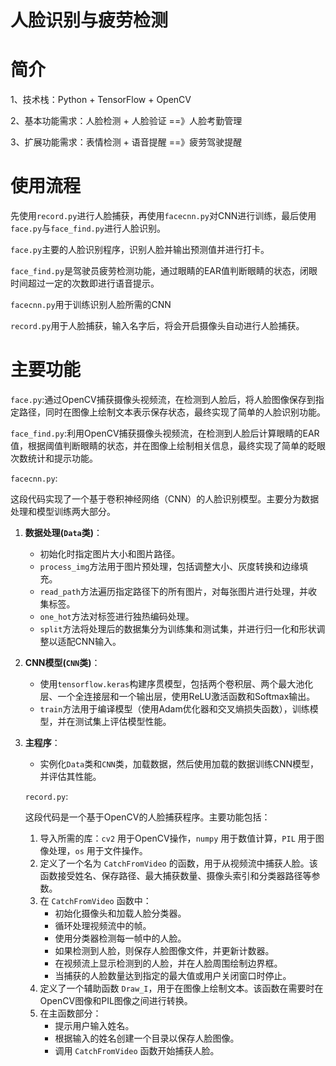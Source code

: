 



# 人脸识别与疲劳检测

# 简介

1、技术栈：Python + TensorFlow + OpenCV 

2、基本功能需求：人脸检测 + 人脸验证  ==》人脸考勤管理 

3、扩展功能需求：表情检测 + 语音提醒  ==》疲劳驾驶提醒

# 使用流程

先使用`record.py`进行人脸捕获，再使用`facecnn.py`对CNN进行训练，最后使用`face.py`与`face_find.py`进行人脸识别。



`face.py`主要的人脸识别程序，识别人脸并输出预测值并进行打卡。

`face_find.py`是驾驶员疲劳检测功能，通过眼睛的EAR值判断眼睛的状态，闭眼时间超过一定的次数即进行语音提示。

`facecnn.py`用于训练识别人脸所需的CNN

`record.py`用于人脸捕获，输入名字后，将会开启摄像头自动进行人脸捕获。

# 主要功能

`face.py`:通过OpenCV捕获摄像头视频流，在检测到人脸后，将人脸图像保存到指定路径，同时在图像上绘制文本表示保存状态，最终实现了简单的人脸识别功能。

`face_find.py`:利用OpenCV捕获摄像头视频流，在检测到人脸后计算眼睛的EAR值，根据阈值判断眼睛的状态，并在图像上绘制相关信息，最终实现了简单的眨眼次数统计和提示功能。

`facecnn.py`:

这段代码实现了一个基于卷积神经网络（CNN）的人脸识别模型。主要分为数据处理和模型训练两大部分。

1. **数据处理(`Data`类)**：

   - 初始化时指定图片大小和图片路径。
   - `process_img`方法用于图片预处理，包括调整大小、灰度转换和边缘填充。
   - `read_path`方法遍历指定路径下的所有图片，对每张图片进行处理，并收集标签。
   - `one_hot`方法对标签进行独热编码处理。
   - `split`方法将处理后的数据集分为训练集和测试集，并进行归一化和形状调整以适配CNN输入。

2. **CNN模型(`CNN`类)**：

   - 使用`tensorflow.keras`构建序贯模型，包括两个卷积层、两个最大池化层、一个全连接层和一个输出层，使用ReLU激活函数和Softmax输出。
   - `train`方法用于编译模型（使用Adam优化器和交叉熵损失函数），训练模型，并在测试集上评估模型性能。

3. **主程序**：

   - 实例化`Data`类和`CNN`类，加载数据，然后使用加载的数据训练CNN模型，并评估其性能。

   `record.py`:

   这段代码是一个基于OpenCV的人脸捕获程序。主要功能包括：

   1. 导入所需的库：`cv2` 用于OpenCV操作，`numpy` 用于数值计算，`PIL` 用于图像处理，`os` 用于文件操作。
   2. 定义了一个名为 `CatchFromVideo` 的函数，用于从视频流中捕获人脸。该函数接受姓名、保存路径、最大捕获数量、摄像头索引和分类器路径等参数。
   3. 在 `CatchFromVideo` 函数中：
      - 初始化摄像头和加载人脸分类器。
      - 循环处理视频流中的帧。
      - 使用分类器检测每一帧中的人脸。
      - 如果检测到人脸，则保存人脸图像文件，并更新计数器。
      - 在视频流上显示检测到的人脸，并在人脸周围绘制边界框。
      - 当捕获的人脸数量达到指定的最大值或用户关闭窗口时停止。
   4. 定义了一个辅助函数 `Draw_I`，用于在图像上绘制文本。该函数在需要时在OpenCV图像和PIL图像之间进行转换。
   5. 在主函数部分：
      - 提示用户输入姓名。
      - 根据输入的姓名创建一个目录以保存人脸图像。
      - 调用 `CatchFromVideo` 函数开始捕获人脸。

   